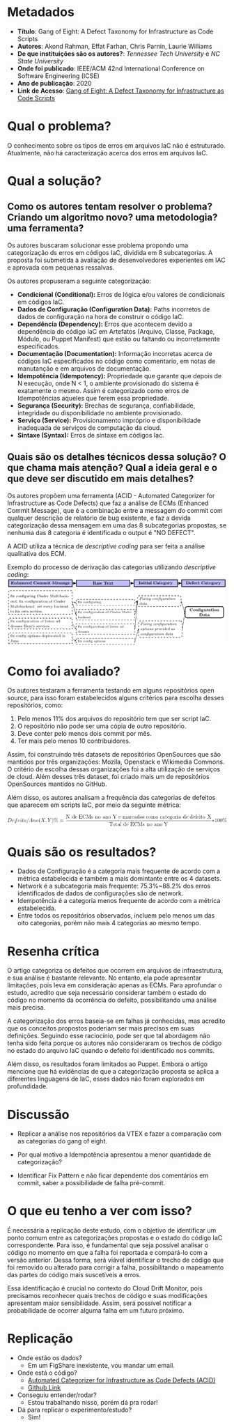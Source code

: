# Metadados

* **Título**: Gang of Eight: A Defect Taxonomy for Infrastructure as Code
Scripts
* **Autores**: Akond Rahman, Effat Farhan, Chris Parnin, Laurie Williams
* **De que instituições são os autores?**: _Tennessee Tech University_ e _NC State University_
* **Onde foi publicado**: IEEE/ACM 42nd International Conference on Software Engineering (ICSE)
* **Ano de publicação**: 2020
* **Link de Acesso**: [Gang of Eight: A Defect Taxonomy for Infrastructure as Code
Scripts](https://doi.org/10.1145/3377811.3380409)

# Qual o problema?

O conhecimento sobre os tipos de erros em arquivos IaC não é estruturado. Atualmente, não há caracterização acerca dos erros em arquivos IaC.

# Qual a solução?

## Como os autores tentam resolver o problema? Criando um algoritmo novo? uma metodologia? uma ferramenta? 

Os autores buscaram solucionar esse problema propondo uma categorização ds erros em códigos IaC, dividida em 8 subcategorias. A proposta foi submetida à avaliação de desenvolvedores experientes em IAC e aprovada com pequenas ressalvas. 

Os autores propuseram a seguinte categorização:
* **Condicional (Conditional):** Erros de lógica e/ou valores de condicionais em códigos IaC.
* **Dados de Configuração (Configuration Data):** Paths incorretos de dados de configuração na hora de construir o código IaC.
* **Dependência (Dependency):** Erros que acontecem devido a dependência do código IaC em Artefatos (Arquivo, Classe, Package, Módulo, ou Puppet Manifest) que estão ou faltando ou incorretamente especificados.
* **Documentação (Documentation):** Informação incorretas acerca de códigos IaC especificados no código como comentario, em notas de manutanção e em arquivos de documentação.
* **Idempotência (Idempotency):** Propriedade que garante que depois de N execução, onde N < 1, o ambiente provisionado do sistema é exatamente o mesmo. Assim é categorizado como erros de Idempotências aqueles que ferem essa propriedade.
* **Segurança (Security):** Brechas de segurança, confiabilidade, integridade ou disponibilidade no ambiente provisionado.
* **Serviço (Service):** Provisionamento impróprio e disponibilidade inadequada de serviços de computação da cloud.
* **Sintaxe (Syntax):** Erros de sintaxe em códigos Iac.

## Quais são os detalhes técnicos dessa solução? O que chama mais atenção? Qual a ideia geral e o que deve ser discutido em mais detalhes?

Os autores propõem uma ferramenta (ACID - Automated Categorizer for Infrastructure as Code Defects) que faz a análise de ECMs (Enhanced Commit Message), que é a combinação entre a messagem do commit com qualquer descrição de relatório de bug existente, e faz a devida categorização dessa mensagem em uma das 8 subcategorias propostas, se nenhuma das 8 categoria é identificada o output é "NO DEFECT". 

A ACID utiliza a técnica de *descriptive coding* para ser feita a análise qualitativa dos ECM.

Exemplo do processo de derivação das categorias utilizando _descriptive coding_:
![derivação das categorias utilizando descriptive coding](gof8-process-deriving.png)

# Como foi avaliado?

Os autores testaram a ferramenta testando em alguns repositórios open source, para isso foram estabelecidos alguns critérios para escolha desses repositórios, como:

1. Pelo menos 11% dos arquivos do repositório tem que ser script IaC.
2. O repositório não pode ser uma cópia de outro repositório.
3. Deve conter pelo menos dois commit por mês.
4. Ter mais pelo menos 10 contribuidores.

Assim, foi construindo três datasets de repositórios OpenSources que são mantidos por três organizações: Mozila, Openstack e Wikimedia Commons. O critério de escolha dessas organizações foi a alta utilização de serviços de cloud. Além desses três dataset, foi criado mais um de repositórios OpenSources mantidos no GitHub.

Além disso, os autores analisam a frequência das categorias de defeitos que aparecem em scripts IaC, por meio da seguinte métrica:

![Métrica utilizada](gang-of-eight-metric.png)

# Quais são os resultados?

- Dados de Configuração é a categoria mais frequente de acordo com a métrica estabelecida e também a mais domintante entre os 4 datasets.
- Network é a subcategoria mais frequente: 75.3%~88.2% dos erros identificados de dados de configurações são de network.
- Idempotência é a categoria menos frequente de acordo com a métrica estabelecida.
- Entre todos os repositórios observados, incluem pelo menos um das oito categorias, porém não mais 4 categorias ao mesmo tempo.

# Resenha crítica

O artigo categoriza os defeitos que ocorrem em arquivos de infraestrutura, e sua análise é bastante relevante. No entanto, ela pode apresentar limitações, pois leva em consideração apenas as ECMs. Para aprofundar o estudo, acredito que seja necessário considerar também o estado do código no momento da ocorrência do defeito, possibilitando uma análise mais precisa.

A categorização dos erros baseia-se em falhas já conhecidas, mas acredito que os conceitos propostos poderiam ser mais precisos em suas definições. Seguindo esse raciocínio, pode ser que tal abordagem não tenha sido feita porque os autores não consideraram os trechos de código no estado do arquivo IaC quando o defeito foi identificado nos commits.

Além disso, os resultados foram limitados ao Puppet. Embora o artigo mencione que há evidências de que a categorização proposta se aplica a diferentes linguagens de IaC, esses dados não foram explorados em profundidade.

# Discussão

* Replicar a análise nos repositórios da VTEX e fazer a comparação com as categorias do gang of eight.

* Por qual motivo a Idempotência apresentou a menor quantidade de categorização? 

* Identificar Fix Pattern e não ficar dependente dos comentários em commit, saber a possibilidade de falha pré-commit. 

# O que eu tenho a ver com isso?

É necessária a replicação deste estudo, com o objetivo de identificar um ponto comum entre as categorizações propostas e o estado do código IaC correspondente. Para isso, é fundamental que seja possível analisar o código no momento em que a falha foi reportada e compará-lo com a versão anterior. Dessa forma, será viável identificar o trecho de código que foi removido ou alterado para corrigir a falha, possibilitando o mapeamento das partes do código mais suscetíveis a erros.

Essa identificação é crucial no contexto do Cloud Drift Monitor, pois precisamos reconhecer quais trechos de código e suas modificações apresentam maior sensibilidade. Assim, será possível notificar a probabilidade de ocorrer alguma falha em um futuro próximo.

# Replicação

* Onde estão os dados?
    - Em um FigShare inexistente, vou mandar um email.
* Onde está o código?
    - [Automated Categorizer for Infrastructure as Code Defects (ACID)](https://hub.docker.com/r/akondrahman/acid-puppet)
    - [Github Link](https://github.com/akondrahman/IaC_Defect_Categ_Revamp)
* Conseguiu entender/rodar? 
    - Estou trabalhando nisso, porém dá pra rodar!
* Dá para replicar o experimento/estudo? 
    - Sim!

